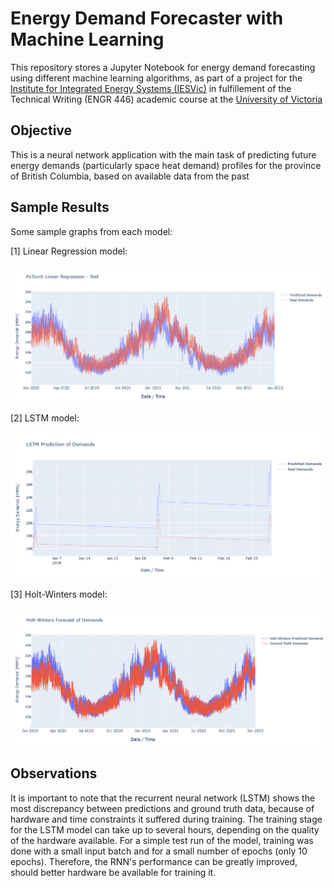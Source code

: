 # Energy Demand Forecaster with Machine Learning

This repository stores a Jupyter Notebook for energy demand forecasting using different machine learning algorithms, as part of a project for the [Institute for Integrated Energy Systems (IESVic)](https://www.uvic.ca/research/centres/iesvic/index.php) in fulfillement of the Technical Writing (ENGR 446) academic course at the [University of Victoria](https://www.uvic.ca/)

## Objective
This is a neural network application with the main task of predicting future energy demands (particularly space heat demand) profiles for the province of British Columbia, based on available data from the past

## Sample Results

Some sample graphs from each model:

[1] Linear Regression model:

![](https://github.com/criscfer/Demand_Learner/blob/main/Sample%20Result%20Images/linear_regression_PyTorch_Testing_set.png)

[2] LSTM model:

![](https://github.com/criscfer/Demand_Learner/blob/main/Sample%20Result%20Images/lstm_2_months_period.png)

[3] Holt-Winters model:

![](https://github.com/criscfer/Demand_Learner/blob/main/Sample%20Result%20Images/Holt-Winter's_model_Testing_set%20-%20With%20dates.png)

## Observations

It is important to note that the recurrent neural network (LSTM) shows the most discrepancy between predictions and ground truth data, because of hardware and time constraints it suffered during training. The training stage for the LSTM model can take up to several hours, depending on the quality of the hardware available. For a simple 
test run of the model, training was done with a small input batch and for a small number of epochs (only 10 epochs). Therefore, the RNN's performance can be greatly improved, should better hardware be available for training it.
